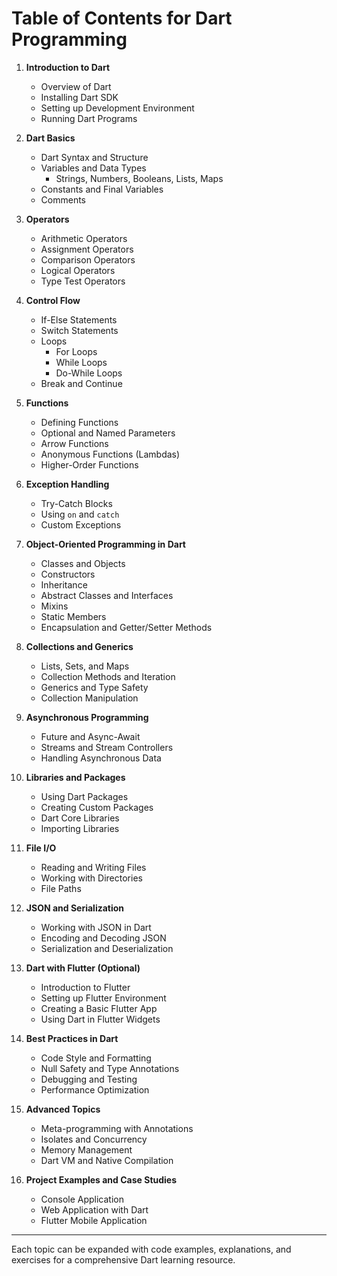 # Table of Contents for Dart Programming

1. **Introduction to Dart**
   - Overview of Dart
   - Installing Dart SDK
   - Setting up Development Environment
   - Running Dart Programs

2. **Dart Basics**
   - Dart Syntax and Structure
   - Variables and Data Types
     - Strings, Numbers, Booleans, Lists, Maps
   - Constants and Final Variables
   - Comments

3. **Operators**
   - Arithmetic Operators
   - Assignment Operators
   - Comparison Operators
   - Logical Operators
   - Type Test Operators

4. **Control Flow**
   - If-Else Statements
   - Switch Statements
   - Loops
     - For Loops
     - While Loops
     - Do-While Loops
   - Break and Continue

5. **Functions**
   - Defining Functions
   - Optional and Named Parameters
   - Arrow Functions
   - Anonymous Functions (Lambdas)
   - Higher-Order Functions

6. **Exception Handling**
   - Try-Catch Blocks
   - Using `on` and `catch`
   - Custom Exceptions

7. **Object-Oriented Programming in Dart**
   - Classes and Objects
   - Constructors
   - Inheritance
   - Abstract Classes and Interfaces
   - Mixins
   - Static Members
   - Encapsulation and Getter/Setter Methods

8. **Collections and Generics**
   - Lists, Sets, and Maps
   - Collection Methods and Iteration
   - Generics and Type Safety
   - Collection Manipulation

9. **Asynchronous Programming**
   - Future and Async-Await
   - Streams and Stream Controllers
   - Handling Asynchronous Data

10. **Libraries and Packages**
    - Using Dart Packages
    - Creating Custom Packages
    - Dart Core Libraries
    - Importing Libraries

11. **File I/O**
    - Reading and Writing Files
    - Working with Directories
    - File Paths

12. **JSON and Serialization**
    - Working with JSON in Dart
    - Encoding and Decoding JSON
    - Serialization and Deserialization

13. **Dart with Flutter (Optional)**
    - Introduction to Flutter
    - Setting up Flutter Environment
    - Creating a Basic Flutter App
    - Using Dart in Flutter Widgets

14. **Best Practices in Dart**
    - Code Style and Formatting
    - Null Safety and Type Annotations
    - Debugging and Testing
    - Performance Optimization

15. **Advanced Topics**
    - Meta-programming with Annotations
    - Isolates and Concurrency
    - Memory Management
    - Dart VM and Native Compilation

16. **Project Examples and Case Studies**
    - Console Application
    - Web Application with Dart
    - Flutter Mobile Application

---

Each topic can be expanded with code examples, explanations, and exercises for a comprehensive Dart learning resource.
